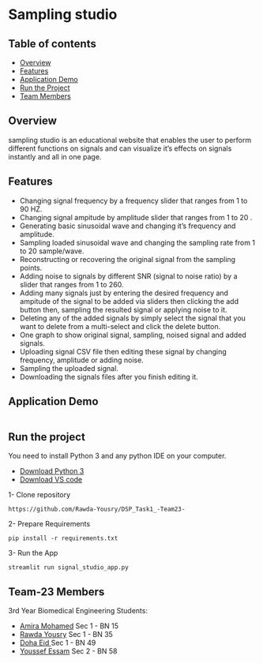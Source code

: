 # Sampling studio
## Table of contents

- [Overview](#Overview)
- [Features](#Features)
- [Application Demo](#application-demo)
- [Run the Project](#run-the-project)
- [Team Members](#team-23-members)

## Overview 
sampling studio is an educational website that enables the user to perform different functions on signals and can visualize it’s effects on signals instantly and all in one page.

## Features 
* Changing signal frequency by a frequency slider that ranges from 1 to 90 HZ.
* Changing signal ampitude by amplitude slider that ranges from 1 to 20 .
* Generating basic sinusoidal wave and changing it’s frequency and amplitude.
* Sampling loaded sinusoidal wave and changing the sampling rate from 1 to 20 sample/wave.
* Reconstructing or recovering the original signal from the sampling points.
* Adding noise to signals by different SNR (signal to noise ratio) by a slider that ranges from 1 to 260.
* Adding many signals just by entering the desired frequency and ampitude of the signal to be added via sliders then clicking the add button then, sampling the resulted signal or applying noise to it.
* Deleting any of the added signals by simply select the signal that you want to delete from a multi-select and click the delete button.
* One graph to show original signal, sampling, noised signal and added signals.
* Uploading signal CSV file then editing these signal by changing frequency, amplitude or adding noise.
* Sampling the uploaded signal.
* Downloading the signals files after you finish editing it.

## Application Demo
<p align="center">
 <img src=""/>
</p>


## Run the project
You need to install Python 3 and any python IDE on your computer.
- [Download Python 3](https://www.python.org/downloads/)
- [Download VS code](hhttps://code.visualstudio.com/download)

1- Clone repository
```
https://github.com/Rawda-Yousry/DSP_Task1_-Team23-

```
2- Prepare Requirements
```
pip install -r requirements.txt
```

3- Run the App
```
streamlit run signal_studio_app.py
```

## Team-23 Members

3rd Year Biomedical Engineering Students:

- [Amira Mohamed](https://github.com/AmeeraMOhammed)  Sec 1 - BN 15
- [Rawda Yousry](https://github.com/Rawda-Yousry) Sec 1 - BN 35
- [Doha Eid ](https://github.com/doha-eid)  Sec 1 - BN 49
- [Youssef Essam](https://github.com/jooo71)  Sec 2 - BN 58


